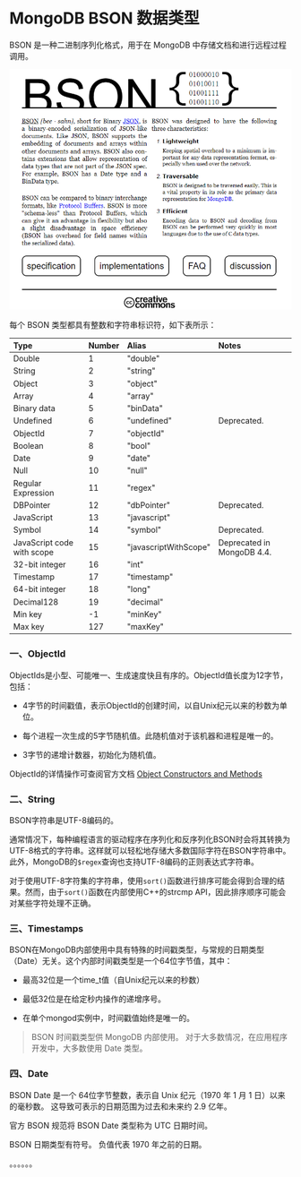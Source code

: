# MongoDB BSON 数据类型

BSON 是一种二进制序列化格式，用于在 MongoDB 中存储文档和进行远程过程调用。

<img src="..\images\bson-serialization-format.png" alt="bson-serialization-format" style="zoom:67%;" />

每个 BSON 类型都具有整数和字符串标识符，如下表所示：

| Type                       | Number | Alias                 | Notes                      |
| :------------------------- | :----- | :-------------------- | :------------------------- |
| Double                     | 1      | "double"              |                            |
| String                     | 2      | "string"              |                            |
| Object                     | 3      | "object"              |                            |
| Array                      | 4      | "array"               |                            |
| Binary data                | 5      | "binData"             |                            |
| Undefined                  | 6      | "undefined"           | Deprecated.                |
| ObjectId                   | 7      | "objectId"            |                            |
| Boolean                    | 8      | "bool"                |                            |
| Date                       | 9      | "date"                |                            |
| Null                       | 10     | "null"                |                            |
| Regular Expression         | 11     | "regex"               |                            |
| DBPointer                  | 12     | "dbPointer"           | Deprecated.                |
| JavaScript                 | 13     | "javascript"          |                            |
| Symbol                     | 14     | "symbol"              | Deprecated.                |
| JavaScript code with scope | 15     | "javascriptWithScope" | Deprecated in MongoDB 4.4. |
| 32-bit integer             | 16     | "int"                 |                            |
| Timestamp                  | 17     | "timestamp"           |                            |
| 64-bit integer             | 18     | "long"                |                            |
| Decimal128                 | 19     | "decimal"             |                            |
| Min key                    | -1     | "minKey"              |                            |
| Max key                    | 127    | "maxKey"              |                            |



### 一、ObjectId

ObjectIds是小型、可能唯一、生成速度快且有序的。ObjectId值长度为12字节，包括：
- 4字节的时间戳值，表示ObjectId的创建时间，以自Unix纪元以来的秒数为单位。

- 每个进程一次生成的5字节随机值。此随机值对于该机器和进程是唯一的。

- 3字节的递增计数器，初始化为随机值。

ObjectId的详情操作可查阅官方文档 [Object Constructors and Methods](https://www.mongodb.com/docs/v4.4/reference/method/js-constructor/)



### 二、String

BSON字符串是UTF-8编码的。

通常情况下，每种编程语言的驱动程序在序列化和反序列化BSON时会将其转换为UTF-8格式的字符串。这样就可以轻松地存储大多数国际字符在BSON字符串中。此外，MongoDB的`$regex`查询也支持UTF-8编码的正则表达式字符串。

对于使用UTF-8字符集的字符串，使用`sort()`函数进行排序可能会得到合理的结果。然而，由于`sort()`函数在内部使用C++的strcmp API，因此排序顺序可能会对某些字符处理不正确。



### 三、Timestamps

BSON在MongoDB内部使用中具有特殊的时间戳类型，与常规的日期类型（Date）无关。这个内部时间戳类型是一个64位字节值，其中：

- 最高32位是一个time_t值（自Unix纪元以来的秒数）

- 最低32位是在给定秒内操作的递增序号。
- 在单个mongod实例中，时间戳值始终是唯一的。

> BSON 时间戳类型供 MongoDB 内部使用。 对于大多数情况，在应用程序开发中，大多数使用 Date 类型。



### 四、Date

BSON Date 是一个 64位字节整数，表示自 Unix 纪元（1970 年 1 月 1 日）以来的毫秒数。 这导致可表示的日期范围为过去和未来约 2.9 亿年。

官方 BSON 规范将 BSON Date 类型称为 UTC 日期时间。

BSON 日期类型有符号。 负值代表 1970 年之前的日期。



。。。。。。



